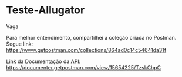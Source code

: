 # Teste-Allugator
 Vaga

Para melhor entendimento, compartilhei a coleção criada no Postman. <br>
Segue link: https://www.getpostman.com/collections/864ad0c14c54641da31f <br>

Link da Documentação da API: https://documenter.getpostman.com/view/15654225/TzskChpC
